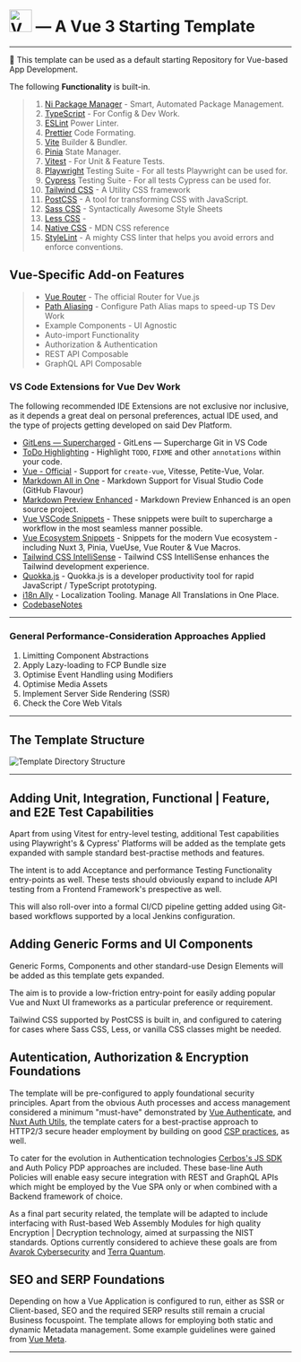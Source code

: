 <!-- @format -->

# <img src="src\assets\logo.svg" alt="Vue.JS 3 Logo" title="Vue JS Logo" width="40" style="box-shadow: 5px 5px 10px \#ffffff;"> — A Vue 3 Starting Template

---

🔭 This template can be used as a default starting Repository for Vue-based App Development.

The following **Functionality** is built-in.

> 1. [Ni Package Manager](https://github.com/antfu-collective/ni) - Smart, Automated Package Management.
> 2. [TypeScript](https://www.typescriptlang.org/) - For Config & Dev Work.
> 3. [ESLint](https://eslint.org/) Power Linter.
> 4. [Prettier](https://prettier.io/) Code Formating.
> 5. [Vite](https://vite.dev/) Builder & Bundler.
> 6. [Pinia](https://pinia.vuejs.org/) State Manager.
> 7. [Vitest](https://vitest.dev/) - For Unit & Feature Tests.
> 8. [Playwright](https://playwright.dev/) Testing Suite - For all tests Playwright can be used for.
> 9. [Cypress](https://www.cypress.io/) Testing Suite - For all tests Cypress can be used for.
> 10. [Tailwind CSS](https://tailwindcss.com/) - A Utility CSS framework
> 11. [PostCSS](https://postcss.org/) - A tool for transforming CSS with JavaScript.
> 12. [Sass CSS](https://sass-lang.com/) - Syntactically Awesome Style Sheets
> 13. [Less CSS]() -
> 14. [Native CSS](https://developer.mozilla.org/en-US/docs/Web/CSS/Reference) - MDN CSS reference
> 15. [StyleLint](https://stylelint.io/) - A mighty CSS linter that helps you avoid errors and enforce conventions.

## Vue-Specific Add-on Features

> - [Vue Router](https://router.vuejs.org/) - The official Router for Vue.js
> - [Path Aliasing](https://jasonwatmore.com/vue-3-vite-add-path-alias-to-src-in-vite-config) - Configure Path Alias maps to speed-up TS Dev Work
> - Example Components - UI Agnostic
> - Auto-import Functionality
> - Authorization & Authentication
> - REST API Composable
> - GraphQL API Composable

### VS Code Extensions for Vue Dev Work

The following recommended IDE Extensions are not exclusive nor inclusive, as it depends a great deal on personal preferences, actual IDE used, and the type of projects getting developed on said Dev Platform.

- [GitLens — Supercharged](https://marketplace.visualstudio.com/items?itemName=eamodio.gitlens) - GitLens — Supercharge Git in VS Code
- [ToDo Highlighting](https://marketplace.visualstudio.com/items?itemName=wayou.vscode-todo-highlight) - Highlight `TODO`, `FIXME` and other `annotations` within your code.
- [Vue - Official](https://marketplace.visualstudio.com/items?itemName=Vue.volar) - Support for `create-vue`, Vitesse, Petite-Vue, Volar.
- [Markdown All in One](https://marketplace.visualstudio.com/items?itemName=yzhang.markdown-all-in-one) - Markdown Support for Visual Studio Code (GitHub Flavour)
- [Markdown Preview Enhanced](https://marketplace.visualstudio.com/items?itemName=shd101wyy.markdown-preview-enhanced) - Markdown Preview Enhanced is an open source project.
- [Vue VSCode Snippets](https://marketplace.visualstudio.com/items?itemName=sdras.vue-vscode-snippets) - These snippets were built to supercharge a workflow in the most seamless manner possible.
- [Vue Ecosystem Snippets](https://marketplace.visualstudio.com/items?itemName=matijao.vue-nuxt-snippets) - Snippets for the modern Vue ecosystem - including Nuxt 3, Pinia, VueUse, Vue Router & Vue Macros.
- [Tailwind CSS IntelliSense](https://marketplace.visualstudio.com/items?itemName=bradlc.vscode-tailwindcss) - Tailwind CSS IntelliSense enhances the Tailwind development experience.
- [Quokka.js](https://marketplace.visualstudio.com/items?itemName=WallabyJs.quokka-vscode) - Quokka.js is a developer productivity tool for rapid JavaScript / TypeScript prototyping.
- [i18n Ally](https://marketplace.visualstudio.com/items?itemName=lokalise.i18n-ally) - Localization Tooling. Manage All Translations in One Place.
- [CodebaseNotes](https://marketplace.visualstudio.com/items?itemName=AlexTsirozidis.codebasenotes)

---

### General Performance-Consideration Approaches Applied

1. Limitting Component Abstractions
2. Apply Lazy-loading to FCP Bundle size
3. Optimise Event Handling using Modifiers
4. Optimise Media Assets
5. Implement Server Side Rendering (SSR)
6. Check the Core Web Vitals

---

## The Template Structure

<img src="src\assets\Template_Tree.png" alt="Template Directory Structure" style="max-width: 100%;">

---

## Adding Unit, Integration, Functional | Feature, and E2E Test Capabilities

Apart from using Vitest for entry-level testing, additional Test capabilities using Playwright's & Cypress' Platforms will be added as the template gets expanded with sample standard best-practise methods and features.

The intent is to add Acceptance and performance Testing Functionality entry-points as well. These tests should obviously expand to include API testing from a Frontend Framework's prespective as well.

This will also roll-over into a formal CI/CD pipeline getting added using Git-based workflows supported by a local Jenkins configuration.

## Adding Generic Forms and UI Components

Generic Forms, Components and other standard-use Design Elements will be added as this template gets expanded.

The aim is to provide a low-friction entry-point for easily adding popular Vue and Nuxt UI frameworks as a particular preference or requirement.

Tailwind CSS supported by PostCSS is built in, and configured to catering for cases where Sass CSS, Less, or vanilla CSS classes might be needed.

## Autentication, Authorization & Encryption Foundations

The template will be pre-configured to apply foundational security principles. Apart from the obvious Auth processes and access management considered a minimum "must-have" demonstrated by [Vue Authenticate](https://github.com/dgrubelic/vue-authenticate), and [Nuxt Auth Utils](https://github.com/atinux/nuxt-auth-utils), the template caters for a best-practise approach to HTTP2/3 secure header employment by building on good [CSP practices](https://developer.mozilla.org/en-US/docs/Web/HTTP/CSP), as well.

To cater for the evolution in Authentication technologies [Cerbos's JS SDK](https://github.com/cerbos/cerbos-sdk-javascript) and Auth Policy PDP approaches are included. These base-line Auth Policies will enable easy secure integration with REST and GraphQL APIs which might be employed by the Vue SPA only or when combined with a Backend framework of choice.

As a final part security related, the template will be adapted to include interfacing with Rust-based Web Assembly Modules for high quality Encryption | Decryption technology, aimed at surpassing the NIST standards.
Options currently considered to achieve these goals are from [Avarok Cybersecurity](https://github.com/Avarok-Cybersecurity) and [Terra Quantum](https://github.com/terra-quantum-public).

## SEO and SERP Foundations

Depending on how a Vue Application is configured to run, either as SSR or Client-based, SEO and the required SERP results still remain a crucial Business focuspoint. The template allows for employing both static and dynamic Metadata management. Some example guidelines were gained from [Vue Meta](https://github.com/nuxt/vue-meta/tree/next).

---
